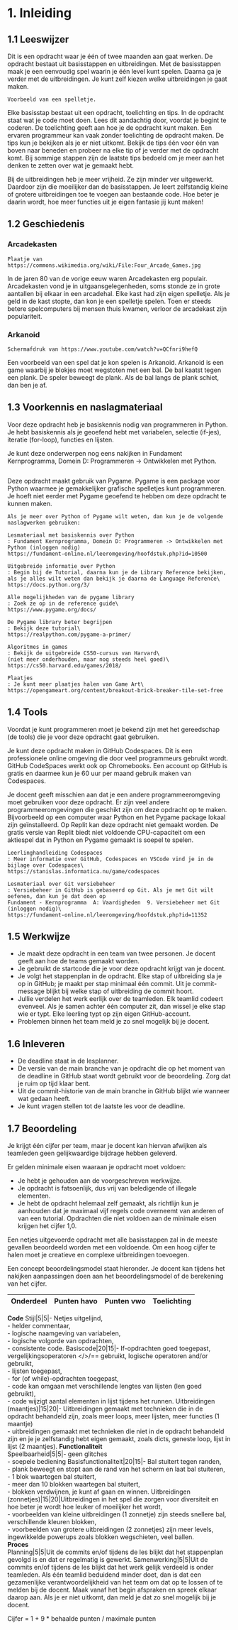 # 1. Inleiding

## 1.1 Leeswijzer

Dit is een opdracht waar je één of twee maanden aan gaat werken. De opdracht bestaat uit basisstappen en uitbreidingen. Met de basisstappen maak je een eenvoudig spel waarin je één level kunt spelen. Daarna ga je verder met de uitbreidingen. Je kunt zelf kiezen welke uitbreidingen je gaat maken.

```{figure} scherm1.png
Voorbeeld van een spelletje.
```

Elke basisstap bestaat uit een opdracht, toelichting en tips. In de opdracht staat wat je code moet doen. Lees dit aandachtig door, voordat je begint te coderen. De toelichting geeft aan hoe je de opdracht kunt maken. Een ervaren programmeur kan vaak zonder toelichting de opdracht maken. De tips kun je bekijken als je er niet uitkomt. Bekijk de tips één voor één van boven naar beneden en probeer na elke tip of je verder met de opdracht komt. Bij sommige stappen zijn de laatste tips bedoeld om je meer aan het denken te zetten over wat je gemaakt hebt.

Bij de uitbreidingen heb je meer vrijheid. Ze zijn minder ver uitgewerkt. Daardoor zijn die moeilijker dan de basisstappen. Je leert zelfstandig kleine of grotere uitbreidingen toe te voegen aan bestaande code. Hoe beter je daarin wordt, hoe meer functies uit je eigen fantasie jij kunt maken!

## 1.2 Geschiedenis

### Arcadekasten
```{figure} arcade.jpg
Plaatje van https://commons.wikimedia.org/wiki/File:Four_Arcade_Games.jpg
```

In de jaren 80 van de vorige eeuw waren Arcadekasten erg populair. Arcadekasten vond je in uitgaansgelegenheden, soms stonde ze in grote aantallen bij elkaar in een arcadehal. Elke kast had zijn eigen spelletje. Als je geld in de kast stopte, dan kon je een spelletje spelen. Toen er steeds betere spelcomputers bij mensen thuis kwamen, verloor de arcadekast zijn populariteit.

 
### Arkanoid
```{figure} arkanoid.png
Schermafdruk van https://www.youtube.com/watch?v=QCfnri9hefQ
```

Een voorbeeld van een spel dat je kon spelen is Arkanoid. Arkanoid is een game waarbij je blokjes moet wegstoten met een bal. De bal kaatst tegen een plank. De speler beweegt de plank. Als de bal langs de plank schiet, dan ben je af.

## 1.3 Voorkennis en naslagmateriaal

Voor deze opdracht heb je basiskennis nodig van programmeren in Python. Je hebt basiskennis als je geoefend hebt met variabelen, selectie (if-jes), iteratie (for-loop), functies en lijsten.

 Je kunt deze onderwerpen nog eens nakijken in Fundament Kernprogramma, Domein D: Programmeren -> Ontwikkelen met Python.

```{image} pygame.png
```
Deze opdracht maakt gebruik van Pygame. Pygame is een package voor Python waarmee je gemakkelijker grafische spelletjes kunt programmeren. Je hoeft niet eerder met Pygame geoefend te hebben om deze opdracht te kunnen maken.

```{seealso} Python en Pygame
Als je meer over Python of Pygame wilt weten, dan kun je de volgende naslagwerken gebruiken:

Lesmateriaal met basiskennis over Python
: Fundament Kernprogramma, Domein D: Programmeren -> Ontwikkelen met Python (inloggen nodig)
https://fundament-online.nl/leeromgeving/hoofdstuk.php?id=10500

Uitgebreide informatie over Python
: Begin bij de Tutorial, daarna kun je de Library Reference bekijken, als je alles wilt weten dan bekijk je daarna de Language Reference\
https://docs.python.org/3/

Alle mogelijkheden van de pygame library
: Zoek ze op in de reference guide\
https://www.pygame.org/docs/

De Pygame library beter begrijpen
: Bekijk deze tutorial\
https://realpython.com/pygame-a-primer/

Algoritmes in games
: Bekijk de uitgebreide CS50-cursus van Harvard\
(niet meer onderhouden, maar nog steeds heel goed)\
https://cs50.harvard.edu/games/2018/

Plaatjes
: Je kunt meer plaatjes halen van Game Art\
https://opengameart.org/content/breakout-brick-breaker-tile-set-free
```

## 1.4 Tools

Voordat je kunt programmeren moet je bekend zijn met het gereedschap (de tools) die je voor deze opdracht gaat gebruiken. 

Je kunt deze opdracht maken in GitHub Codespaces. Dit is een professionele online omgeving die door veel programmeurs gebruikt wordt. GitHub CodeSpaces werkt ook op Chromebooks. Een account op GitHub is gratis en daarmee kun je 60 uur per maand gebruik maken van Codespaces. 

Je docent geeft misschien aan dat je een andere programmeeromgeving moet gebruiken voor deze opdracht. Er zijn veel andere programmeeromgevingen die geschikt zijn om deze opdracht op te maken. Bijvoorbeeld op een computer waar Python en het Pygame package lokaal zijn geïnstalleerd. Op Replit kan deze opdracht niet gemaakt worden. De gratis versie van Replit biedt niet voldoende CPU-capaciteit om een aktiespel dat in Python en Pygame gemaakt is soepel te spelen.

```{seealso} GitHub en Codespaces 
Leerlinghandleiding Codespaces
: Meer informatie over GitHub, Codespaces en VSCode vind je in de bijlage over Codespaces\
https://stanislas.informatica.nu/game/codespaces

Lesmateriaal over Git versiebeheer
: Versiebeheer in GitHub is gebaseerd op Git. Als je met Git wilt oefenen, dan kun je dat doen op
Fundament - Kernprogramma  A: Vaardigheden  9. Versiebeheer met Git (inloggen nodig)\
https://fundament-online.nl/leeromgeving/hoofdstuk.php?id=11352
```

## 1.5 Werkwijze

-	Je maakt deze opdracht in een team van twee personen. Je docent geeft aan hoe de teams gemaakt worden.
-	Je gebruikt de startcode die je voor deze opdracht krijgt van je docent. 
-	Je volgt het stappenplan in de opdracht. Elke stap of uitbreiding sla je op in GitHub; je maakt per stap minimaal één commit. Uit je commit-message blijkt bij welke stap of uitbreiding de commit hoort.
-	Jullie verdelen het werk eerlijk over de teamleden. Elk teamlid codeert evenveel. Als je samen achter één computer zit, dan wissel je elke stap wie er typt. Elke leerling typt op zijn eigen GitHub-account.
-	Problemen binnen het team meld je zo snel mogelijk bij je docent.

## 1.6 Inleveren

-	De deadline staat in de lesplanner.
-	De versie van de main branche van je opdracht die op het moment van de deadline in GitHub staat wordt gebruikt voor de beoordeling. Zorg dat je ruim op tijd klaar bent. 
-	Uit de commit-historie van de main branche in GitHub blijkt wie wanneer wat gedaan heeft.
-	Je kunt vragen stellen tot de laatste les voor de deadline.

## 1.7 Beoordeling

Je krijgt één cijfer per team, maar je docent kan hiervan afwijken als teamleden geen gelijkwaardige bijdrage hebben geleverd. 

Er gelden minimale eisen waaraan je opdracht moet voldoen:
-	Je hebt je gehouden aan de voorgeschreven werkwijze.
-	Je opdracht is fatsoenlijk, dus vrij van beledigende of illegale elementen.
-	Je hebt de opdracht helemaal zelf gemaakt, als richtlijn kun je aanhouden dat je maximaal vijf regels code overneemt van anderen of van een tutorial. 
Opdrachten die niet voldoen aan de minimale eisen krijgen het cijfer 1,0.

Een netjes uitgevoerde opdracht met alle basisstappen zal in de meeste gevallen beoordeeld worden met een voldoende. Om een hoog cijfer te halen moet je creatieve en complexe uitbreidingen toevoegen.

Een concept beoordelingsmodel staat hieronder. Je docent kan tijdens het nakijken aanpassingen doen aan het beoordelingsmodel of de berekening van het cijfer.

Onderdeel|Punten havo|Punten vwo|Toelichting 
-|-|-|-
**Code**
Stijl|5|5|- Netjes uitgelijnd,<br> - helder commentaar, <br>- logische naamgeving van variabelen, <br>- logische volgorde van opdrachten, <br>- consistente code.
Basiscode|20|15|- If-opdrachten goed toegepast, vergelijkingsoperatoren </>/== gebruikt, logische operatoren and/or gebruikt, <br>- lijsten toegepast, <br>- for (of while)-opdrachten toegepast, <br>- code kan omgaan met verschillende lengtes van lijsten (len goed gebruikt),<br>- code wijzigt aantal elementen in lijst tijdens het runnen.
Uitbreidingen (maantjes)|15|20|- Uitbreidingen gemaakt met technieken die in de opdracht behandeld zijn, zoals meer loops, meer lijsten, meer functies (1 maantje)<br>- uitbreidingen gemaakt met technieken die niet in de opdracht behandeld zijn en je je zelfstandig hebt eigen gemaakt, zoals dicts, geneste loop, lijst in lijst (2 maantjes).
**Functionaliteit**	 	 
Speelbaarheid|5|5|- geen glitches<br>- soepele bediening
Basisfunctionaliteit|20|15|- Bal stuitert tegen randen,<br>- plank beweegt en stopt aan de rand van het scherm en laat bal stuiteren, <br>- 1 blok waartegen bal stuitert,<br>- meer dan 10 blokken waartegen bal stuitert,<br>- blokken verdwijnen, je kunt af gaan en winnen.
Uitbreidingen (zonnetjes)|15|20|Uitbreidingen in het spel die zorgen voor diversiteit en hoe beter je wordt hoe leuker of moeilijker het wordt, <br>- voorbeelden van kleine uitbreidingen (1 zonnetje) zijn steeds snellere bal, verschillende kleuren blokken,<br>- voorbeelden van grotere uitbreidingen (2 zonnetjes) zijn meer levels, ingewikkelde powerups zoals blokken wegschieten, veel ballen.             
**Proces**	 
Planning|5|5|Uit de commits en/of tijdens de les blijkt dat het stappenplan gevolgd is en dat er regelmatig is gewerkt.
Samenwerking|5|5|Uit de commits en/of tijdens de les blijkt dat het werk gelijk verdeeld is onder teamleden. Als één teamlid beduidend minder doet, dan is dat een gezamenlijke verantwoordelijkheid van het team om dat op te lossen of te melden bij de docent. Maak vanaf het begin afspraken en spreek elkaar daarop aan. Als je er niet uitkomt, dan meld je dat zo snel mogelijk bij je docent.

Cijfer = 1 + 9 * behaalde punten / maximale punten
